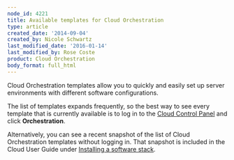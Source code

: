 ```yaml
---
node_id: 4221
title: Available templates for Cloud Orchestration
type: article
created_date: '2014-09-04'
created_by: Nicole Schwartz
last_modified_date: '2016-01-14'
last_modified_by: Rose Coste
product: Cloud Orchestration
body_format: full_html
---
```


Cloud Orchestration templates allow you to quickly and easily set up
server environments with different software configurations.

The list of templates expands frequently, so the best way to see every
template that is currently available is to log in to the [Cloud Control
Panel](https://mycloud.rackspace.com/) and click **Orchestration**.

Alternatively, you can see a recent snapshot of the list of Cloud
Orchestration templates without logging in. That snapshot is included in
the Cloud User Guide under [Installing a software
stack](https://developer.rackspace.com/docs/user-guides/infrastructure/cloud-preprod/stack/).

